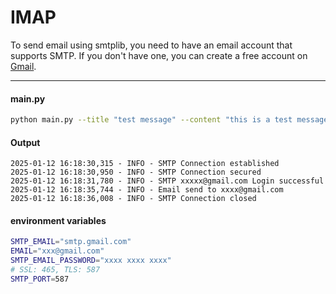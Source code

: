 # IMAP

 To send email using smtplib, you need to have an email account that supports SMTP. If you don't have one, you can create a free account on [Gmail](https://mail.google.com/).

---

#### main.py
``` bash
python main.py --title "test message" --content "this is a test message"
```

#### Output
``` plain
2025-01-12 16:18:30,315 - INFO - SMTP Connection established
2025-01-12 16:18:30,950 - INFO - SMTP Connection secured
2025-01-12 16:18:31,780 - INFO - SMTP xxxxx@gmail.com Login successful
2025-01-12 16:18:35,744 - INFO - Email send to xxxx@gmail.com
2025-01-12 16:18:36,008 - INFO - SMTP Connection closed
```

#### environment variables
``` bash
SMTP_EMAIL="smtp.gmail.com"
EMAIL="xxx@gmail.com"
SMTP_EMAIL_PASSWORD="xxxx xxxx xxxx"
# SSL: 465, TLS: 587
SMTP_PORT=587
```